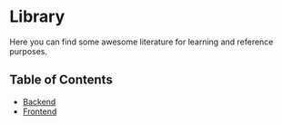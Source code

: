 Library
=======

Here you can find some awesome literature for learning and reference purposes.

## Table of Contents
 - [Backend](backend/README.md)
 - [Frontend](frontend/README.md)